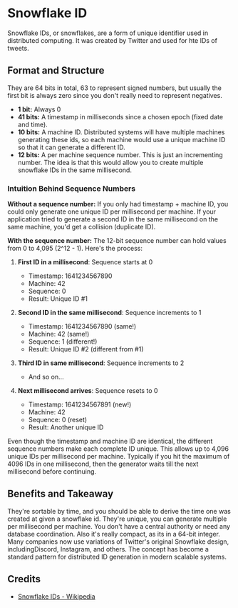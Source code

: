 # Snowflake ID
Snowflake IDs, or snowflakes, are a form of unique identifier used in distributed computing. It was created by Twitter and used for hte IDs of tweets. 

## Format and Structure
They are 64 bits in total, 63 to represent signed numbers, but usually the first bit is always zero since you don't really need to represent negatives.

- **1 bit:** Always 0
- **41 bits:** A timestamp in milliseconds since a chosen epoch (fixed date and time).
- **10 bits:** A machine ID. Distributed systems will have multiple machines generating these ids, so each machine would use a unique machine ID so that it can generate a different ID.
- **12 bits:** A per machine sequence number. This is just an incrementing number. The idea is that this would allow you to create multiple snowflake IDs in the same millisecond. 
  

### Intuition Behind Sequence Numbers

**Without a sequence number:** If you only had timestamp + machine ID, you could only generate one unique ID per millisecond per machine. If your application tried to generate a second ID in the same millisecond on the same machine, you'd get a collision (duplicate ID).

**With the sequence number:**
The 12-bit sequence number can hold values from 0 to 4,095 (2^12 - 1). Here's the process:

1. **First ID in a millisecond**: Sequence starts at 0
   - Timestamp: 1641234567890
   - Machine: 42  
   - Sequence: 0
   - Result: Unique ID #1

2. **Second ID in the same millisecond**: Sequence increments to 1
   - Timestamp: 1641234567890 (same!)
   - Machine: 42 (same!)
   - Sequence: 1 (different!)
   - Result: Unique ID #2 (different from #1)

3. **Third ID in same millisecond**: Sequence increments to 2
   - And so on...

4. **Next millisecond arrives**: Sequence resets to 0
   - Timestamp: 1641234567891 (new!)
   - Machine: 42
   - Sequence: 0 (reset)
   - Result: Another unique ID

Even though the timestamp and machine ID are identical, the different sequence numbers make each complete ID unique. This allows up to 4,096 unique IDs per millisecond per machine. Typically if you hit the maximum of 4096 IDs in one millisecond, then the generator waits till the next millisecond before continuing.

## Benefits and Takeaway
They're sortable by time, and you should be able to derive the time one was created at given a snowflake id. They're unique, you can generate multiple per millisecond per machine. You don't have a central authority or need any database coordination. Also it's really compact, as its in a 64-bit integer. Many companies now use variations of Twitter's original Snowflake design, includingDiscord, Instagram, and others. The concept has become a standard pattern for distributed ID generation in modern scalable systems.

## Credits
- [Snowflake IDs - Wikipedia](https://en.wikipedia.org/wiki/Snowflake_ID)